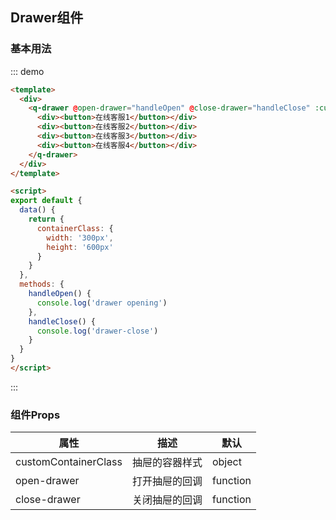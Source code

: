 ## Drawer组件

### 基本用法
::: demo
```html
<template>
  <div>
    <q-drawer @open-drawer="handleOpen" @close-drawer="handleClose" :customContainerClass="containerClass">
      <div><button>在线客服1</button></div>
      <div><button>在线客服2</button></div>
      <div><button>在线客服3</button></div>
      <div><button>在线客服4</button></div>
    </q-drawer>
  </div>
</template>

<script>
export default {
  data() {
    return {
      containerClass: {
        width: '300px',
        height: '600px'
      }
    }
  },
  methods: {
    handleOpen() {
      console.log('drawer opening')
    },
    handleClose() {
      console.log('drawer-close')
    }
  }
}
</script>
```
:::

### 组件Props
属性|描述|默认
-|-|-
customContainerClass|抽屉的容器样式|object
open-drawer|打开抽屉的回调|function
close-drawer|关闭抽屉的回调|function